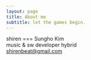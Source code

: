 ```yaml
---
layout: page
title: About me
subtitle: let the games begin.
---
```

shiren === Sungho Kim  
music & sw developer hybrid  
shirenbeat@gmail.com


